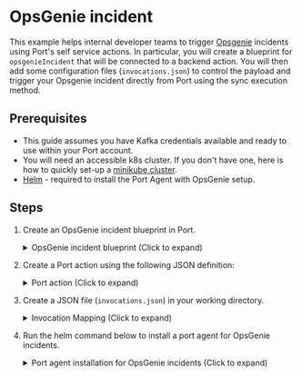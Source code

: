 # OpsGenie incident

This example helps internal developer teams to trigger [Opsgenie](https://www.atlassian.com/software/opsgenie) incidents using Port's self service actions. In particular, you will create a blueprint for `opsgenieIncident` that will be connected to a backend action. You will then add some configuration files (`invocations.json`) to control the payload and trigger your Opsgenie incident directly from Port using the sync execution method.

## Prerequisites

- This guide assumes you have Kafka credentials available and ready to use within your Port account.
- You will need an accessible k8s cluster. If you don't have one, here is how to quickly set-up a [minikube cluster](https://minikube.sigs.k8s.io/docs/start/).
- [Helm](https://helm.sh/docs/intro/install/) - required to install the Port Agent with OpsGenie setup.

## Steps

1. Create an OpsGenie incident blueprint in Port.

    <details>
    <summary>OpsGenie incident blueprint (Click to expand)</summary>

    ```json
    {
        "identifier": "opsgenieIncident",
        "description": "This blueprint represent an incident in opsgenie",
        "title": "OpsGenie Incident",
        "icon": "OpsGenie",
        "schema": {
            "properties": {
            "message": {
                "title": "Message",
                "type": "string"
            },
            "description": {
                "title": "Description",
                "type": "string"
            },
            "details":{
                "title": "Details",
                "type": "object"
            },
            "priority":{
                "title": "Priority",
                "type" : "string"
            }
            },
            "required": []
        },
        "mirrorProperties": {},
        "calculationProperties": {},
        "aggregationProperties": {},
        "relations": {}
    }
    ```
    </details>

2. Create a Port action using the following JSON definition:

    <details>
    <summary>Port action (Click to expand)</summary>

    ```json
    {
    "identifier": "create_opsgenie_incident",
    "title": "Create Opsgenie Incident",
    "icon": "OpsGenie",
    "userInputs": {
        "properties": {
        "message": {
            "title": "message",
            "description": "Message of the incident",
            "icon": "OpsGenie",
            "type": "string",
            "maxLength": 130
        },
        "description": {
            "icon": "OpsGenie",
            "title": "description",
            "type": "string",
            "maxLength": 15000,
            "description": "Description field of the incident that is generally used to provide a detailed information about the incident"
        },
        "details": {
            "title": "details",
            "description": "Map of key-value pairs to use as custom properties of the incident",
            "icon": "OpsGenie",
            "type": "object"
        },
        "priority": {
            "title": "Priority",
            "description": "Priority level of the incident. Possible values are P1, P2, P3, P4 and P5. Default value is P3.",
            "icon": "OpsGenie",
            "type": "string",
            "default": "P3",
            "enum": [
            "P1",
            "P2",
            "P3",
            "P4",
            "P5"
            ],
            "enumColors": {
            "P1": "red",
            "P2": "orange",
            "P3": "yellow",
            "P4": "green",
            "P5": "green"
            }
        }
        },
        "required": [
        "message",
        "description"
        ],
        "order": [
        "message",
        "description",
        "details",
        "priority"
        ]
    },
    "invocationMethod": {
        "type": "WEBHOOK",
        "url": "https://api.opsgenie.com/v1/incidents/create",
        "agent": true,
        "synchronized": true,
        "method": "POST"
    },
    "trigger": "CREATE",
    "description": "Create Opsgenie incident",
    "requiredApproval": false
    }
    ```

    </details>

3. Create a JSON file (`invocations.json`) in your working directory.

    <details>
    <summary>Invocation Mapping (Click to expand)</summary>

    ```json showLineNumbers title="invocations.json"
        [
            {
            "enabled": ".action == \"create_opsgenie_incident\"",
            "url": ".payload.action.url",
            "headers": {
                "Authorization": "\"GenieKey \" + env.OPSGENIE_API_KEY",
                "Content-Type": "\"application/json\""
            },
            "body": {
                "message": ".payload.properties.message",
                "description": ".payload.properties.description",
                "details": ".payload.properties.details",
                "priority": ".payload.properties.priority"
            },
            "report": {
                "status": "if .response.statusCode == 202 then \"SUCCESS\" else \"FAILURE\" end"
            }
            }
        ]
    ```
    </details>

4. Run the helm command below to install a port agent for OpsGenie incidents.

    <details>
    <summary>Port agent installation for OpsGenie incidents (Click to expand)</summary>

    **Remember to replace the boilerplate credentials in the helm command with your actual credentials.**

    ```sh
    helm repo add port-labs https://port-labs.github.io/helm-charts

    helm repo update

    helm install my-port-agent port-labs/port-agent \
        --create-namespace --namespace port-agent \
        --set env.normal.PORT_ORG_ID=YOUR_ORG_ID \
        --set env.normal.PORT_CLIENT_ID=YOUR_CLIENT \
        --set env.secret.PORT_CLIENT_SECRET=YOUR_PORT_CLIENT_SECRET \
        --set env.normal.KAFKA_CONSUMER_GROUP_ID=YOUR_KAFKA_CONSUMER_GROUP \
        --set env.secret.KAFKA_CONSUMER_USERNAME=YOUR_KAFKA_USERNAME \
        --set env.secret.KAFKA_CONSUMER_PASSWORD=YOUR_KAFKA_PASSWORD
        --set env.normal.KAFKA_CONSUMER_BROKERS=PORT_KAFKA_BROKERS \
        --set env.normal.STREAMER_NAME=KAFKA \
        --set env.normal.KAFKA_CONSUMER_AUTHENTICATION_MECHANISM=SCRAM-SHA-512 \
        --set env.normal.KAFKA_CONSUMER_AUTO_OFFSET_RESET=earliest \
        --set env.normal.KAFKA_CONSUMER_SECURITY_PROTOCOL=SASL_SSL \
        --set en.secret.OPSGENIE_API_KEY=YOUR_OPSGENIE_API_KEY \
        --set-file controlThePayloadConfig=./invocations.json
    ```
    </details>